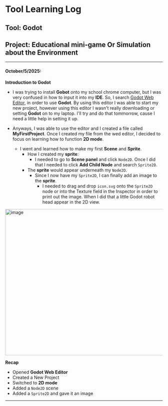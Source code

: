# Tool Learning Log

## Tool: **Godot**

## Project: Educational mini-game Or Simulation about the Environment

---

#### October/5/2025:
**Introduction to Godot**

* I was trying to install **Gobot** onto my school chrome computer, but I was very confused in how to input it into my **IDE**. So, I search [Godot Web Editor](https://editor.godotengine.org/releases/latest/), in order to use **Godot**. By using this editor I was able to start my new project, however using this editor I wasn't really downloading or setting **Godot** on to my laptop. I'll try and do that tommorrow, cause I need a little help in setting it up.
  
* Anyways, I was able to use the editor and I created a file called **MyFirstProject**. Once I created my file from the wed editor, I decided to focus on learning how to function **2D mode**.
    * I went and learned how to make my first **Scene** and **Sprite**.
      * How I created my **sprite**:
        * I needed to go to **Scene panel** and click `Node2D`. Once I did that I needed to click **Add Child Node** and search `Sprite2D`.
      * The **sprite** would appear underneath my `Node2D`.
        * Since I now have my `Sprite2D`, I can finally add an image to the **sprite**.
          * I needed to drag and drop `icon.svg` onto the `Sprite2D` node or into the Texture field in the Inspector in order to print out the image. When I did that a little Godot robot head appear in the 2D view.
         
<img width="1360" height="467" alt="image" src="https://github.com/user-attachments/assets/59b1a519-77de-41db-9cc7-62e7fe10ca6c" />

**Recap**

* Opened **Godot Web Editor**
* Created a New Project
* Switched to **2D mode**
* Added a `Node2D` scene
* Added a `Sprite2D` and gave it an image
  
---

<!-- 
* Links you used today (websites, videos, etc)
* Things you tried, progress you made, etc
* Challenges, a-ha moments, etc
* Questions you still have
* What you're going to try next
-->
